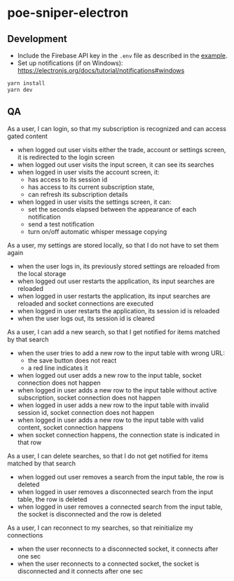 # poe-sniper-electron

## Development

- Include the Firebase API key in the `.env` file as described in the [example](./.env.example).
- Set up notifications (if on Windows): https://electronjs.org/docs/tutorial/notifications#windows

```bash
yarn install
yarn dev
```

## QA

As a user, I can login, so that my subscription is recognized and can access gated content

- when logged out user visits either the trade, account or settings screen, it is redirected to the login screen
- when logged out user visits the input screen, it can see its searches
- when logged in user visits the account screen, it:
  - has access to its session id
  - has access to its current subscription state,
  - can refresh its subscription details
- when logged in user visits the settings screen, it can:
  - set the seconds elapsed between the appearance of each notification
  - send a test notification
  - turn on/off automatic whisper message copying

As a user, my settings are stored locally, so that I do not have to set them again

- when the user logs in, its previously stored settings are reloaded from the local storage
- when logged out user restarts the application, its input searches are reloaded
- when logged in user restarts the application, its input searches are reloaded and socket connections are executed
- when logged in user restarts the application, its session id is reloaded
- when the user logs out, its session id is cleared

As a user, I can add a new search, so that I get notified for items matched by that search

- when the user tries to add a new row to the input table with wrong URL:
  - the save button does not react
  - a red line indicates it
- when logged out user adds a new row to the input table, socket connection does not happen
- when logged in user adds a new row to the input table without active subscription, socket connection does not happen
- when logged in user adds a new row to the input table with invalid session id, socket connection does not happen
- when logged in user adds a new row to the input table with valid content, socket connection happens
- when socket connection happens, the connection state is indicated in that row

As a user, I can delete searches, so that I do not get notified for items matched by that search

- when logged out user removes a search from the input table, the row is deleted
- when logged in user removes a disconnected search from the input table, the row is deleted
- when logged in user removes a connected search from the input table, the socket is disconnected and the row is deleted

As a user, I can reconnect to my searches, so that reinitialize my connections

- when the user reconnects to a disconnected socket, it connects after one sec
- when the user reconnects to a connected socket, the socket is disconnected and it connects after one sec
